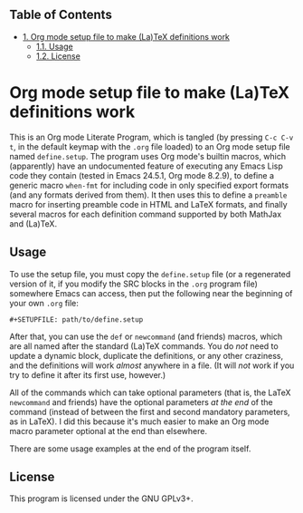 <div id="table-of-contents">
<h2>Table of Contents</h2>
<div id="text-table-of-contents">
<ul>
<li><a href="#sec-1">1. Org mode setup file to make (La)TeX definitions work</a>
<ul>
<li><a href="#sec-1-1">1.1. Usage</a></li>
<li><a href="#sec-1-2">1.2. License</a></li>
</ul>
</li>
</ul>
</div>
</div>

# Org mode setup file to make (La)TeX definitions work<a id="sec-1" name="sec-1"></a>

This is an Org mode Literate Program, which is tangled (by pressing
`C-c C-v t`, in the default keymap with the `.org` file loaded) to an
Org mode setup file named `define.setup`.  The program uses Org mode's
builtin macros, which (apparently) have an undocumented feature of
executing any Emacs Lisp code they contain (tested in Emacs 24.5.1,
Org mode 8.2.9), to define a generic macro `when-fmt` for including
code in only specified export formats (and any formats derived from
them).  It then uses this to define a `preamble` macro for inserting
preamble code in HTML and LaTeX formats, and finally several macros
for each definition command supported by both MathJax and (La)TeX.

## Usage<a id="sec-1-1" name="sec-1-1"></a>

To use the setup file, you must copy the `define.setup` file (or a
regenerated version of it, if you modify the SRC blocks in the `.org`
program file) somewhere Emacs can access, then put the following near
the beginning of your own `.org` file:

    #+SETUPFILE: path/to/define.setup

After that, you can use the `def` or `newcommand` (and friends)
macros, which are all named after the standard (La)TeX commands.  You
do *not* need to update a dynamic block, duplicate the definitions, or
any other craziness, and the definitions will work *almost* anywhere
in a file.  (It will *not* work if you try to define it after its
first use, however.)

All of the commands which can take optional parameters (that is, the
LaTeX `newcommand` and friends) have the optional parameters *at the
end* of the command (instead of between the first and second mandatory
parameters, as in LaTeX).  I did this because it's much easier to make
an Org mode macro parameter optional at the end than elsewhere.

There are some usage examples at the end of the program itself.

## License<a id="sec-1-2" name="sec-1-2"></a>

This program is licensed under the GNU GPLv3+.
